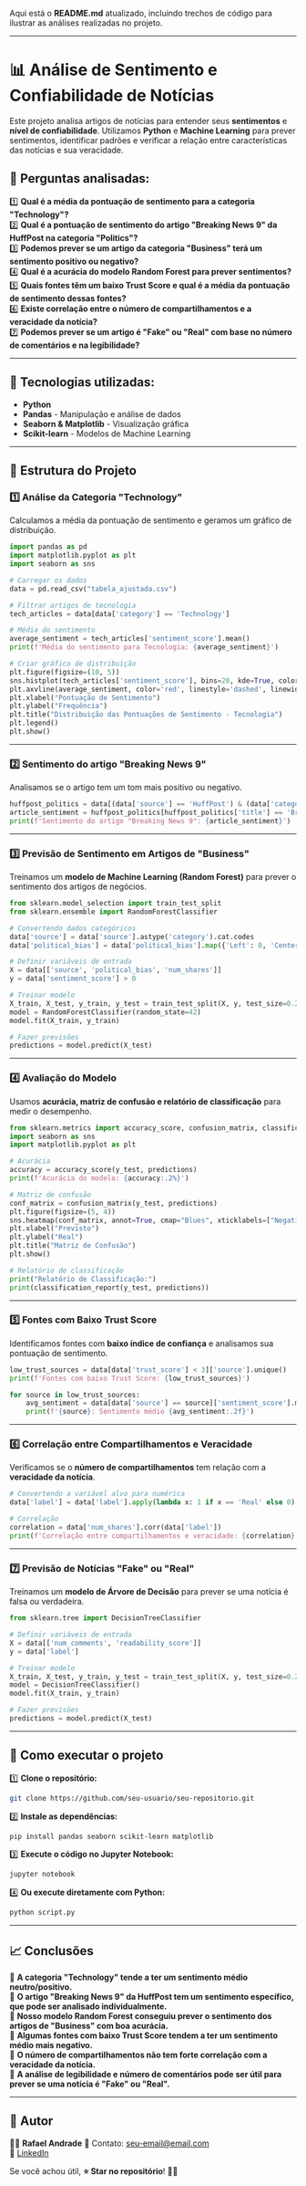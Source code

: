 Aqui está o **README.md** atualizado, incluindo trechos de código para ilustrar as análises realizadas no projeto.  

---

# 📊 Análise de Sentimento e Confiabilidade de Notícias  

Este projeto analisa artigos de notícias para entender seus **sentimentos** e **nível de confiabilidade**. Utilizamos **Python** e **Machine Learning** para prever sentimentos, identificar padrões e verificar a relação entre características das notícias e sua veracidade.  

## 📝 Perguntas analisadas:

1️⃣ **Qual é a média da pontuação de sentimento para a categoria "Technology"?**  
2️⃣ **Qual é a pontuação de sentimento do artigo "Breaking News 9" da HuffPost na categoria "Politics"?**  
3️⃣ **Podemos prever se um artigo da categoria "Business" terá um sentimento positivo ou negativo?**  
4️⃣ **Qual é a acurácia do modelo Random Forest para prever sentimentos?**  
5️⃣ **Quais fontes têm um baixo Trust Score e qual é a média da pontuação de sentimento dessas fontes?**  
6️⃣ **Existe correlação entre o número de compartilhamentos e a veracidade da notícia?**  
7️⃣ **Podemos prever se um artigo é "Fake" ou "Real" com base no número de comentários e na legibilidade?**  

---

## 🔧 Tecnologias utilizadas:
- **Python**  
- **Pandas** - Manipulação e análise de dados  
- **Seaborn & Matplotlib** - Visualização gráfica  
- **Scikit-learn** - Modelos de Machine Learning  

---

## 📌 Estrutura do Projeto  

### 1️⃣ Análise da Categoria "Technology"  
Calculamos a média da pontuação de sentimento e geramos um gráfico de distribuição.  

```python
import pandas as pd
import matplotlib.pyplot as plt
import seaborn as sns

# Carregar os dados
data = pd.read_csv("tabela_ajustada.csv")

# Filtrar artigos de tecnologia
tech_articles = data[data['category'] == 'Technology']

# Média do sentimento
average_sentiment = tech_articles['sentiment_score'].mean()
print(f'Média do sentimento para Tecnologia: {average_sentiment}')

# Criar gráfico de distribuição
plt.figure(figsize=(10, 5))
sns.histplot(tech_articles['sentiment_score'], bins=20, kde=True, color='blue')
plt.axvline(average_sentiment, color='red', linestyle='dashed', linewidth=2, label=f'Média: {average_sentiment:.2f}')
plt.xlabel("Pontuação de Sentimento")
plt.ylabel("Frequência")
plt.title("Distribuição das Pontuações de Sentimento - Tecnologia")
plt.legend()
plt.show()
```

---

### 2️⃣ Sentimento do artigo "Breaking News 9"  
Analisamos se o artigo tem um tom mais positivo ou negativo.  

```python
huffpost_politics = data[(data['source'] == 'HuffPost') & (data['category'] == 'Politics')]
article_sentiment = huffpost_politics[huffpost_politics['title'] == 'Breaking News 9']['sentiment_score'].iloc[0]
print(f'Sentimento do artigo "Breaking News 9": {article_sentiment}')
```

---

### 3️⃣ Previsão de Sentimento em Artigos de "Business"  
Treinamos um **modelo de Machine Learning (Random Forest)** para prever o sentimento dos artigos de negócios.  

```python
from sklearn.model_selection import train_test_split
from sklearn.ensemble import RandomForestClassifier

# Convertendo dados categóricos
data['source'] = data['source'].astype('category').cat.codes
data['political_bias'] = data['political_bias'].map({'Left': 0, 'Center': 1, 'Right': 2})

# Definir variáveis de entrada
X = data[['source', 'political_bias', 'num_shares']]
y = data['sentiment_score'] > 0  

# Treinar modelo
X_train, X_test, y_train, y_test = train_test_split(X, y, test_size=0.2, random_state=42)
model = RandomForestClassifier(random_state=42)
model.fit(X_train, y_train)

# Fazer previsões
predictions = model.predict(X_test)
```

---

### 4️⃣ Avaliação do Modelo  
Usamos **acurácia, matriz de confusão e relatório de classificação** para medir o desempenho.  

```python
from sklearn.metrics import accuracy_score, confusion_matrix, classification_report
import seaborn as sns
import matplotlib.pyplot as plt

# Acurácia
accuracy = accuracy_score(y_test, predictions)
print(f'Acurácia do modelo: {accuracy:.2%}')

# Matriz de confusão
conf_matrix = confusion_matrix(y_test, predictions)
plt.figure(figsize=(5, 4))
sns.heatmap(conf_matrix, annot=True, cmap="Blues", xticklabels=["Negativo", "Positivo"], yticklabels=["Negativo", "Positivo"])
plt.xlabel("Previsto")
plt.ylabel("Real")
plt.title("Matriz de Confusão")
plt.show()

# Relatório de classificação
print("Relatório de Classificação:")
print(classification_report(y_test, predictions))
```

---

### 5️⃣ Fontes com Baixo Trust Score  
Identificamos fontes com **baixo índice de confiança** e analisamos sua pontuação de sentimento.  

```python
low_trust_sources = data[data['trust_score'] < 3]['source'].unique()
print(f'Fontes com baixo Trust Score: {low_trust_sources}')

for source in low_trust_sources:
    avg_sentiment = data[data['source'] == source]['sentiment_score'].mean()
    print(f'{source}: Sentimento médio {avg_sentiment:.2f}')
```

---

### 6️⃣ Correlação entre Compartilhamentos e Veracidade  
Verificamos se o **número de compartilhamentos** tem relação com a **veracidade da notícia**.  

```python
# Convertendo a variável alvo para numérica
data['label'] = data['label'].apply(lambda x: 1 if x == 'Real' else 0)

# Correlação
correlation = data['num_shares'].corr(data['label'])
print(f'Correlação entre compartilhamentos e veracidade: {correlation}')
```

---

### 7️⃣ Previsão de Notícias "Fake" ou "Real"  
Treinamos um **modelo de Árvore de Decisão** para prever se uma notícia é falsa ou verdadeira.  

```python
from sklearn.tree import DecisionTreeClassifier

# Definir variáveis de entrada
X = data[['num_comments', 'readability_score']]
y = data['label']

# Treinar modelo
X_train, X_test, y_train, y_test = train_test_split(X, y, test_size=0.2, random_state=42)
model = DecisionTreeClassifier()
model.fit(X_train, y_train)

# Fazer previsões
predictions = model.predict(X_test)
```

---

## 🚀 Como executar o projeto  

1️⃣ **Clone o repositório:**  
```bash
git clone https://github.com/seu-usuario/seu-repositorio.git
```

2️⃣ **Instale as dependências:**  
```bash
pip install pandas seaborn scikit-learn matplotlib
```

3️⃣ **Execute o código no Jupyter Notebook:**  
```bash
jupyter notebook
```

4️⃣ **Ou execute diretamente com Python:**  
```bash
python script.py
```

---

## 📈 Conclusões  

🔹 **A categoria "Technology" tende a ter um sentimento médio neutro/positivo.**  
🔹 **O artigo "Breaking News 9" da HuffPost tem um sentimento específico, que pode ser analisado individualmente.**  
🔹 **Nosso modelo Random Forest conseguiu prever o sentimento dos artigos de "Business" com boa acurácia.**  
🔹 **Algumas fontes com baixo Trust Score tendem a ter um sentimento médio mais negativo.**  
🔹 **O número de compartilhamentos não tem forte correlação com a veracidade da notícia.**  
🔹 **A análise de legibilidade e número de comentários pode ser útil para prever se uma notícia é "Fake" ou "Real".**  

---

## 📌 Autor  
👨‍💻 **Rafael Andrade** 
📧 Contato: [seu-email@email.com](rafaelvitordeandrade58@gmail.com
)  
🔗 [LinkedIn](https://www.linkedin.com/in/rafael-andrade-1a2680358/) 

Se você achou útil, **⭐ Star no repositório**! 🚀✨
